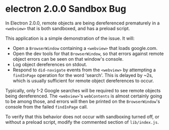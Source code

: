 # electron 2.0.0 <webview> Sandbox Bug

In Electron 2.0.0, remote objects are being dereferenced prematurely in a `<webview>` that is both sandboxed, and has a preload script.

This application is a simple demonstration of the issue. It will:

* Open a `BrowserWindow` containing a `<webview>` that loads google.com.
* Open the dev tools for that `BrowserWindow`, so that errors against remote object errors can be seen on that window's console.
* Log object dereferences on stdout.
* Respond to `did-navigate` events from the `<webview>` by attempting a `findInPage` operation for the word 'search'. This is delayed by ~2s, which is usually sufficient for remote object dereferences to occur.

Typically, only 1-2 Google searches will be required to see remote objects being dereferenced. The `<webview>`'s `webContents` is almost certainly going to be among those, and errors will then be printed on the `BrowserWindow`'s console from the failed `findInPage` call.

To verify that this behavior does not occur with sandboxing turned off, or without a preload script, modify the commented section of `lib/index.js`.
